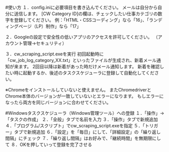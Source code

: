 #使い方
１．config.iniに必要項目を書き込んでください。
メールは自分から自分に送信します。
[CW Category ID]の欄は、チェックしたい仕事カテゴリの数字を登録してください。
例：「HTML・CSSコーディング」なら「16」、「ランディングページ（LP）制作」なら「17」

２．Googleの設定で安全性の低いアプリのアクセスを許可してください。
（アカウント管理→セキュリティ）

３．cw_scraping_script.exeを実行
初回起動時に「cw_job_log_category_XX.txt」といったファイルが生成され、新着メール通知が来ます。
2回目以降は新着があった時だけメール通知します。
新着を確認したい時に起動するか、後述のタスクスケジューラに登録して自動化してください。

※Chromeをインストールしていないと使えません。
またChromedriverとChrome本体のバージョンが一致していないとエラーになります。
もしエラーになったら両方を同じバージョンに合わせてください。

#Windowsタスクスケジューラ（Windows管理ツール）への登録
１．「操作」→「タスクの作成」
２．「全般」タブで名前を入力
３．「操作」タブで新規追加
４．「プログラム/スクリプト」でcw_scraping_script.exeを指定
５．「トリガー」タブで新規追加
６．「設定」を「毎日」にして、「詳細設定」の「繰り返し間隔」にチェック
７．「繰り返し間隔」はお好みで、「継続時間」を無期限にして
８．OKを押していって登録を完了させる
